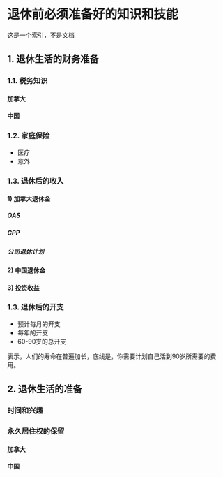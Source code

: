 <!--
 * @Author: your name
 * @Date: 2021-02-08 08:33:33
 * @LastEditTime: 2021-02-08 08:36:15
 * @LastEditors: Please set LastEditors
 * @Description: In User Settings Edit
 * @FilePath: /MaxNotes_Snowball/财富知识/退休方案/必备知识.md
-->

# 退休前必须准备好的知识和技能

这是一个索引，不是文档

## 1. 退休生活的财务准备

### 1.1. 税务知识

#### 加拿大

#### 中国

### 1.2. 家庭保险

- 医疗
- 意外

### 1.3. 退休后的收入

#### 1) 加拿大退休金

##### OAS

##### CPP

##### 公司退休计划

#### 2) 中国退休金

#### 3) 投资收益

### 1.3. 退休后的开支

- 预计每月的开支
- 每年的开支
- 60-90岁的总开支

表示，人们的寿命在普遍加长，底线是，你需要计划自己活到90岁所需要的费用。

## 2. 退休生活的准备

### 时间和兴趣

### 永久居住权的保留

#### 加拿大

#### 中国
